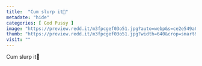 ```yaml
---
title:  "Cum slurp it💓"
metadate: "hide"
categories: [ God Pussy ]
image: "https://preview.redd.it/m3fpcgef03o51.jpg?auto=webp&s=ce2e549a848623ca4b189452197ae3f5b192f799"
thumb: "https://preview.redd.it/m3fpcgef03o51.jpg?width=640&crop=smart&auto=webp&s=72302623cc604b6ad2c5b9b41a9de38bb1ad514c"
visit: ""
---
```

Cum slurp it💓
